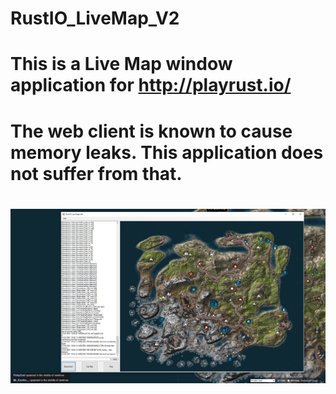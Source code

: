 # RustIO_LiveMap_V2
# This is a Live Map window application for http://playrust.io/
# The web client is known to cause memory leaks. This application does not suffer from that.
# ![alt text](https://github.com/chaoscode/RustIO_LiveMap_V2/blob/master/WindowsFormsApplication6/README/example.jpg?raw=true)
